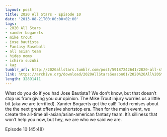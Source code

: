 ```yaml
---
layout: post
title: 2020 All Stars - Episode 10
date: '2013-08-21T00:00:00+02:00'
tags:
- 2020 All Stars
- xander bogaerts
- mike trout
- jose bautista
- Fantasy Baseball
- all asian team
- hideo nomo
- ichiro suzuki
- kaz
tumblr_url: http://2020allstars.tumblr.com/post/59187242641/2020-all-stars-episode-10
link: https://archive.org/download/2020AllStarsSeason01/2020%20All%20Stars%20-%20Episode%2010%20-%2020130821%20-%20Final.mp3
length: 32891411
---
```

What do you do if you had Jose Bautista?  We don’t know, but that doesn’t stop us from giving you our opinion.  The Mike Trout injury worries us a little bit (aka we are terrified).  Xander Bogaerts got the call!  Todd remises about the the next great offensive shortstop era.  Then for the main event, we create the all-time all-asian/asian-american fantasy team.  It’s silliness that won’t help you now, but hey, we are who we said we are.

Episode 10 (45:48)
